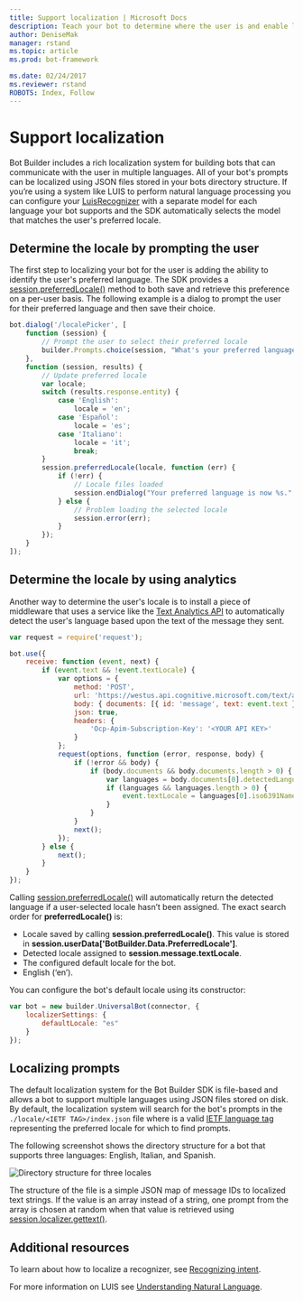 ```yaml
---
title: Support localization | Microsoft Docs
description: Teach your bot to determine where the user is and enable localization functionality using the Bot Builder SDK for Node.js.
author: DeniseMak
manager: rstand
ms.topic: article
ms.prod: bot-framework

ms.date: 02/24/2017
ms.reviewer: rstand
ROBOTS: Index, Follow
---
```


# Support localization

Bot Builder includes a rich localization system for building bots that can communicate with the user in multiple languages. All of your bot's prompts can be localized using JSON files stored in your bots directory structure. If you’re using a system like LUIS to perform natural language processing you can configure your [LuisRecognizer][LUISRecognizer] with a separate model for each language your bot supports and the SDK automatically selects the model that matches the user's preferred locale.

## Determine the locale by prompting the user
The first step to localizing your bot for the user is adding the ability to identify the user's preferred language. The SDK provides a [session.preferredLocale()][preferredLocal] method to both save and retrieve this preference on a per-user basis. The following example is a dialog to prompt the user for their preferred language and then save their choice.

``` javascript
bot.dialog('/localePicker', [
    function (session) {
        // Prompt the user to select their preferred locale
        builder.Prompts.choice(session, "What's your preferred language?", 'English|Español|Italiano');
    },
    function (session, results) {
        // Update preferred locale
        var locale;
        switch (results.response.entity) {
            case 'English':
                locale = 'en';
            case 'Español':
                locale = 'es';
            case 'Italiano':
                locale = 'it';
                break;
        }
        session.preferredLocale(locale, function (err) {
            if (!err) {
                // Locale files loaded
                session.endDialog("Your preferred language is now %s.", results.response.entity);
            } else {
                // Problem loading the selected locale
                session.error(err);
            }
        });
    }
]);
```

## Determine the locale by using analytics
Another way to determine the user's locale is to install a piece of middleware that uses a service like the [Text Analytics API](https://www.microsoft.com/cognitive-services/en-us/text-analytics-api) to automatically 
detect the user's language based upon the text of the message they sent.

``` javascript
var request = require('request');

bot.use({
    receive: function (event, next) {
        if (event.text && !event.textLocale) {
            var options = {
                method: 'POST',
                url: 'https://westus.api.cognitive.microsoft.com/text/analytics/v2.0/languages?numberOfLanguagesToDetect=1',
                body: { documents: [{ id: 'message', text: event.text }]},
                json: true,
                headers: {
                    'Ocp-Apim-Subscription-Key': '<YOUR API KEY>'
                }
            };
            request(options, function (error, response, body) {
                if (!error && body) {
                    if (body.documents && body.documents.length > 0) {
                        var languages = body.documents[0].detectedLanguages;
                        if (languages && languages.length > 0) {
                            event.textLocale = languages[0].iso6391Name;
                        }
                    }
                }
                next();
            });
        } else {
            next();
        }
    }
});
```

Calling [session.preferredLocale()][preferredLocal] will automatically return the detected language if a user-selected locale hasn’t been assigned. The exact search order for **preferredLocale()** is:
* Locale saved by calling **session.preferredLocale()**. This value is stored in **session.userData['BotBuilder.Data.PreferredLocale']**.
* Detected locale assigned to **session.message.textLocale**.
* The configured default locale for the bot.
* English (‘en’).

You can configure the bot's default locale using its constructor:

```javascript
var bot = new builder.UniversalBot(connector, {
    localizerSettings: { 
        defaultLocale: "es" 
    }
});
```

## Localizing prompts
The default localization system for the Bot Builder SDK is file-based and allows a bot to support multiple languages using JSON files stored on disk. By default, the localization system will search for the bot's prompts in the `./locale/<IETF TAG>/index.json` file where <IETF TAG> is a valid [IETF language tag][IEFT] representing the preferred locale for which to find prompts. 

The following screenshot shows the directory structure for a bot that supports three languages: English, Italian, and Spanish.

![Directory structure for three locales](~/media/locale-dir.png)

The structure of the file is a simple JSON map of message IDs to localized text strings. If the value is an array instead of a string, one prompt from the array is chosen at random when that value is retrieved using [session.localizer.gettext()][GetText]. 

<!-- 
Returning the localized version of a message generally happens automatically by simply passing the message ID in a call to session.send() instead of language specific text:
-->

## Additional resources

To learn about how to localize a recognizer, see [Recognizing intent](~/nodejs/recognize-intent.md).

For more information on LUIS see [Understanding Natural Language][LUISConcepts]. 

[LUIS]: https://www.luis.ai/
[IMessage]: http://docs.botframework.com/en-us/node/builder/chat-reference/interfaces/_botbuilder_d_.imessage
[IntentRecognizerSetOptions]: https://docs.botframework.com/en-us/node/builder/chat-reference/interfaces/_botbuilder_d_.iintentrecognizersetoptions.html
[LUISRecognizer]: https://docs.botframework.com/en-us/node/builder/chat-reference/classes/_botbuilder_d_.luisrecognizer
[LUISSample]: https://github.com/Microsoft/BotBuilder/blob/master/Node/examples/basics-naturalLanguage/app.js
[LUISConcepts]: https://docs.botframework.com/en-us/node/builder/guides/understanding-natural-language/
[DisambiguationSample]: https://github.com/Microsoft/BotBuilder/tree/master/Node/examples/feature-onDisambiguateRoute
[preferredLocal]: https://docs.botframework.com/en-us/node/builder/chat-reference/classes/_botbuilder_d_.session#preferredlocale
[GetText]: https://docs.botframework.com/en-us/node/builder/chat-reference/interfaces/_botbuilder_d_.ilocalizer.html#gettext
[IEFT]: https://en.wikipedia.org/wiki/IETF_language_tag

